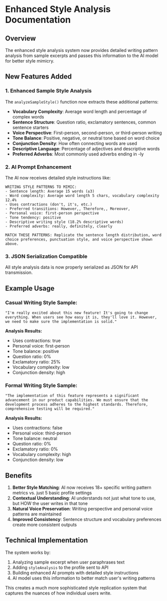 # Enhanced Style Analysis Documentation

## Overview
The enhanced style analysis system now provides detailed writing pattern analysis from sample excerpts and passes this information to the AI model for better style mimicry.

## New Features Added

### 1. Enhanced Sample Style Analysis
The `analyzeSampleStyle()` function now extracts these additional patterns:

- **Vocabulary Complexity**: Average word length and percentage of complex words
- **Sentence Structure**: Question ratio, exclamatory sentences, common sentence starters
- **Voice Perspective**: First-person, second-person, or third-person writing
- **Tone Balance**: Positive, negative, or neutral tone based on word choice
- **Conjunction Density**: How often connecting words are used
- **Descriptive Language**: Percentage of adjectives and descriptive words
- **Preferred Adverbs**: Most commonly used adverbs ending in -ly

### 2. AI Prompt Enhancement
The AI now receives detailed style instructions like:

```
WRITING STYLE PATTERNS TO MIMIC:
- Sentence length: Average 15 words (±3)
- Word complexity: Average word length 5 chars, vocabulary complexity 12.4%
- Uses contractions (don't, it's, etc.)
- Preferred transitions: However,, Therefore,, Moreover,
- Personal voice: first-person perspective
- Tone tendency: positive
- Descriptive writing style (18.2% descriptive words)
- Preferred adverbs: really, definitely, clearly

MATCH THESE PATTERNS: Replicate the sentence length distribution, word choice preferences, punctuation style, and voice perspective shown above.
```

### 3. JSON Serialization Compatible
All style analysis data is now properly serialized as JSON for API transmission.

## Example Usage

### Casual Writing Style Sample:
```
"I'm really excited about this new feature! It's going to change everything. When users see how easy it is, they'll love it. However, we need to make sure the implementation is solid."
```

**Analysis Results:**
- Uses contractions: true
- Personal voice: first-person
- Tone balance: positive  
- Question ratio: 0%
- Exclamatory ratio: 25%
- Vocabulary complexity: low
- Conjunction density: high

### Formal Writing Style Sample:
```
"The implementation of this feature represents a significant advancement in our product capabilities. We must ensure that the development process adheres to the highest standards. Therefore, comprehensive testing will be required."
```

**Analysis Results:**
- Uses contractions: false
- Personal voice: third-person
- Tone balance: neutral
- Question ratio: 0%
- Exclamatory ratio: 0%
- Vocabulary complexity: high
- Conjunction density: low

## Benefits

1. **Better Style Matching**: AI now receives 18+ specific writing pattern metrics vs. just 5 basic profile settings
2. **Contextual Understanding**: AI understands not just what tone to use, but HOW the user writes in that tone
3. **Natural Voice Preservation**: Writing perspective and personal voice patterns are maintained
4. **Improved Consistency**: Sentence structure and vocabulary preferences create more consistent outputs

## Technical Implementation

The system works by:
1. Analyzing sample excerpt when user paraphrases text
2. Adding `styleAnalysis` to the profile sent to API
3. Building enhanced AI prompts with detailed style instructions
4. AI model uses this information to better match user's writing patterns

This creates a much more sophisticated style replication system that captures the nuances of how individual users write.
